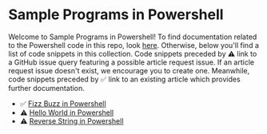 # Sample Programs in Powershell

Welcome to Sample Programs in Powershell! To find documentation related to the Powershell 
    code in this repo, look [here](https://sample-programs.therenegadecoder.com/languages/powershell).
     Otherwise, below you'll find a list of code snippets in this collection. 
    Code snippets preceded by :warning: link to a GitHub 
    issue query featuring a possible article request issue. If an article request issue 
    doesn't exist, we encourage you to create one. Meanwhile, code snippets preceded 
    by :white_check_mark: link to an existing article which provides further documentation.
    

- :white_check_mark: [Fizz Buzz in Powershell](https://sample-programs.therenegadecoder.com/projects/fizz-buzz/powershell)
- :warning: [Hello World in Powershell](https://github.com//TheRenegadeCoder/sample-programs-website/issues?utf8=%E2%9C%93&q=is%3Aissue+is%3Aopen+Hello+World+powershell)
- :warning: [Reverse String in Powershell](https://github.com//TheRenegadeCoder/sample-programs-website/issues?utf8=%E2%9C%93&q=is%3Aissue+is%3Aopen+Reverse+String+powershell)
